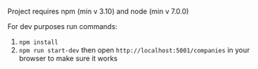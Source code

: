 Project requires npm (min v 3.10) and node (min v 7.0.0)

For dev purposes run commands:
1. `npm install`
2. `npm run start-dev`
then open `http://localhost:5001/companies` in your browser to make sure it works